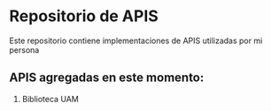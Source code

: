 # Repositorio de APIS
Este repositorio contiene implementaciones de APIS utilizadas por mi persona

## APIS agregadas en este momento: 

1. Biblioteca UAM
